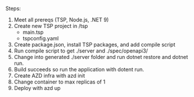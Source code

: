 Steps:

1. Meet all prereqs (TSP, Node.js, .NET 9)
1. Create new TSP project in /tsp
    * main.tsp
    * tspconfig.yaml
1. Create package.json, install TSP packages, and add compile script
1. Run compile script to get ./server and ./spec/openapi3/
1. Change into generated ./server folder and run dotnet restore and dotnet run.
1. Build succeeds so run the application with dotent run. 
1. Create AZD infra with azd init
1. Change container to max replicas of 1
1. Deploy with azd up
